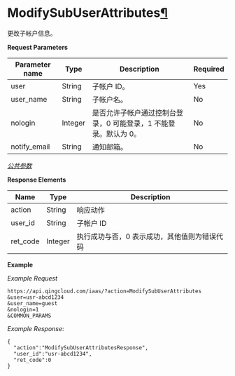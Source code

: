 ---
---

# ModifySubUserAttributes[¶](#modifysubuserattributes "永久链接至标题")

更改子帐户信息。

**Request Parameters**

| Parameter name | Type | Description | Required |
| --- | --- | --- | --- |
| user | String | 子帐户 ID。 | Yes |
| user_name | String | 子帐户名。 | No |
| nologin | Integer | 是否允许子帐户通过控制台登录，0 可能登录，1 不能登录。默认为 0。 | No |
| notify_email | String | 通知邮箱。 | No |

[_公共参数_](../../common/parameters.html#api-common-parameters)

**Response Elements**

| Name | Type | Description |
| --- | --- | --- |
| action | String | 响应动作 |
| user_id | String | 子帐户 ID |
| ret_code | Integer | 执行成功与否，0 表示成功，其他值则为错误代码 |

**Example**

_Example Request_

```
https://api.qingcloud.com/iaas/?action=ModifySubUserAttributes
&user=usr-abcd1234
&user_name=guest
&nologin=1
&COMMON_PARAMS
```

_Example Response_:

```
{
  "action":"ModifySubUserAttributesResponse",
  "user_id":"usr-abcd1234",
  "ret_code":0
}
```
